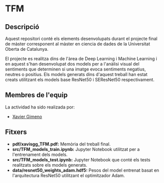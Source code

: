# TFM

## Descripció
Aquest repositori conté els elements desenvolupats durant el projecte final de màster corresponent al màster en ciencia de dades de la Universitat Oberta de Catalunya.

El projecte es realitza dins de l'àrea de Deep Learning i Machine Learning i en aquest s'han desenvolupat dos models per a l'anàlisi visual del sentiments que determinen si una imatge evoca sentiments negatius, neutres o positius. Els models generats dins d'aquest treball han estat creats utilitzant els models base ResNet50 i SEResNet50 respectivament.
## Membres de l'equip
La actividad ha sido realizada por:
- [Xavier Gimeno](https://github.com/XaviSGG)


## Fitxers
- **pdf/xavisgg_TFM.pdf:** Memòria del treball final.
- **src/TFM_models_train.ipynb:** Jupyter Notebook utilitzat per a l'entrenament dels models.
- **src/TFM_models_test.ipynb:** Jupyter Notebook que conté els tests realitzats sobre els models generats.
- **data/resnet50_weights_adam.hdf5:** Pesos del model entrenat basat en l'arquitectura ResNet50 utilitzant el optimitzador Adam.
